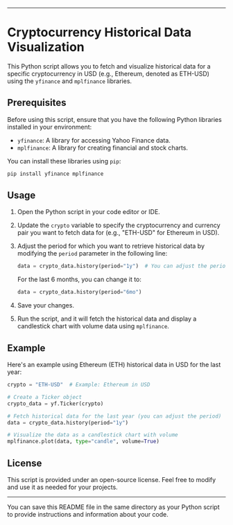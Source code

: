 
---

# Cryptocurrency Historical Data Visualization

This Python script allows you to fetch and visualize historical data for a specific cryptocurrency in USD (e.g., Ethereum, denoted as ETH-USD) using the `yfinance` and `mplfinance` libraries.

## Prerequisites

Before using this script, ensure that you have the following Python libraries installed in your environment:

- `yfinance`: A library for accessing Yahoo Finance data.
- `mplfinance`: A library for creating financial and stock charts.

You can install these libraries using `pip`:

```bash
pip install yfinance mplfinance
```

## Usage

1. Open the Python script in your code editor or IDE.

2. Update the `crypto` variable to specify the cryptocurrency and currency pair you want to fetch data for (e.g., "ETH-USD" for Ethereum in USD).

3. Adjust the period for which you want to retrieve historical data by modifying the `period` parameter in the following line:

   ```python
   data = crypto_data.history(period="1y")  # You can adjust the period as needed
   ```

   For the last 6 months, you can change it to:

   ```python
   data = crypto_data.history(period="6mo")
   ```

4. Save your changes.

5. Run the script, and it will fetch the historical data and display a candlestick chart with volume data using `mplfinance`.

## Example

Here's an example using Ethereum (ETH) historical data in USD for the last year:

```python
crypto = "ETH-USD"  # Example: Ethereum in USD

# Create a Ticker object
crypto_data = yf.Ticker(crypto)

# Fetch historical data for the last year (you can adjust the period)
data = crypto_data.history(period="1y")

# Visualize the data as a candlestick chart with volume
mplfinance.plot(data, type="candle", volume=True)
```

## License

This script is provided under an open-source license. Feel free to modify and use it as needed for your projects.

---

You can save this README file in the same directory as your Python script to provide instructions and information about your code.

